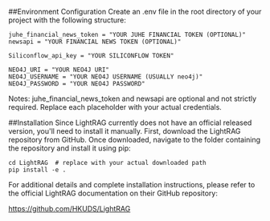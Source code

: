 ##Environment Configuration
Create an .env file in the root directory of your project with the following structure:
```
juhe_financial_news_token = "YOUR JUHE FINANCIAL TOKEN (OPTIONAL)"
newsapi = "YOUR FINANCIAL NEWS TOKEN (OPTIONAL)"

Siliconflow_api_key = "YOUR SILICONFLOW TOKEN"

NEO4J_URI = "YOUR NEO4J URI"
NEO4J_USERNAME = "YOUR NEO4J USERNAME (USUALLY neo4j)"
NEO4J_PASSWORD = "YOUR NEO4J PASSWORD"
```
Notes:
juhe_financial_news_token and newsapi are optional and not strictly required.
Replace each placeholder with your actual credentials.

##Installation
Since LightRAG currently does not have an official released version, you'll need to install it manually. First, download the LightRAG repository from GitHub. Once downloaded, navigate to the folder containing the repository and install it using pip:
```
cd LightRAG  # replace with your actual downloaded path
pip install -e .
```
For additional details and complete installation instructions, please refer to the official LightRAG documentation on their GitHub repository:

https://github.com/HKUDS/LightRAG
